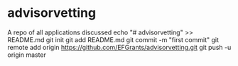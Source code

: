 # advisorvetting
A repo of all applications discussed
echo "# advisorvetting" >> README.md
git init
git add README.md
git commit -m "first commit"
git remote add origin https://github.com/EFGrants/advisorvetting.git
git push -u origin master
